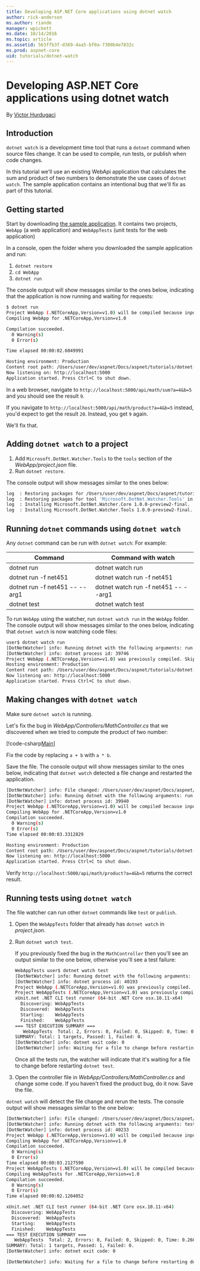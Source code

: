 ```yaml
---
title: Developing ASP.NET Core applications using dotnet watch
author: rick-anderson
ms.author: riande
manager: wpickett
ms.date: 10/14/2016
ms.topic: article
ms.assetid: 563ffb3f-d369-4aa5-bf0a-7300b4e7832c
ms.prod: aspnet-core
uid: tutorials/dotnet-watch
---
```

# Developing ASP.NET Core applications using dotnet watch

<a name=dotnet-watch></a>

By [Victor Hurdugaci](https://twitter.com/victorhurdugaci)

## Introduction

`dotnet watch` is a development time tool that runs a `dotnet` command when source files change. It can be used to compile, run tests, or publish when code changes.

In this tutorial we'll use an existing WebApi application that calculates the sum and product of two numbers to demonstrate the use cases of `dotnet watch`. The sample application contains an intentional bug that we'll fix as part of this tutorial.

## Getting started

Start by downloading [the sample application](https://github.com/aspnet/Docs/tree/master/aspnet/tutorials/dotnet-watch/sample). It contains two projects, `WebApp` (a web application) and `WebAppTests` (unit tests for the web application)

In a console, open the folder where you downloaded the sample application and run:

1. `dotnet restore`
2. `cd WebApp`
3. `dotnet run`

The console output will show messages similar to the ones below, indicating that the application is now running and waiting for requests:

````bash
$ dotnet run
Project WebApp (.NETCoreApp,Version=v1.0) will be compiled because inputs were modified
Compiling WebApp for .NETCoreApp,Version=v1.0

Compilation succeeded.
  0 Warning(s)
  0 Error(s)

Time elapsed 00:00:02.6049991

Hosting environment: Production
Content root path: /Users/user/dev/aspnet/Docs/aspnet/tutorials/dotnet-watch/sample/WebApp
Now listening on: http://localhost:5000
Application started. Press Ctrl+C to shut down.
````

In a web browser, navigate to `http://localhost:5000/api/math/sum?a=4&b=5` and you should see the result `9`.

If you navigate to `http://localhost:5000/api/math/product?a=4&b=5` instead, you'd expect to get the result `20`. Instead, you get `9` again.

We'll fix that.

## Adding `dotnet watch` to a project

1. Add `Microsoft.DotNet.Watcher.Tools` to the `tools` section of the *WebApp/project.json* file.
2. Run `dotnet restore`.

The console output will show messages similar to the ones below:

````bash
log  : Restoring packages for /Users/user/dev/aspnet/Docs/aspnet/tutorials/dotnet-watch/sample/WebApp/project.json...
log  : Restoring packages for tool 'Microsoft.DotNet.Watcher.Tools' in /Users/user/dev/aspnet/Docs/aspnet/tutorials/dotnet-watch/sample/WebApp/project.json...
log  : Installing Microsoft.DotNet.Watcher.Core 1.0.0-preview2-final.
log  : Installing Microsoft.DotNet.Watcher.Tools 1.0.0-preview2-final.
````

## Running `dotnet` commands using `dotnet watch`

Any `dotnet` command can be run with  `dotnet watch`:  For example:

<!--     Command  Command with watch  dotnet run  dotnet watch run  dotnet run -f net451  dotnet watch run -f net451  dotnet run -f net451 -- --arg1  dotnet watch run -f net451 -- --arg1  dotnet test  dotnet watch test -->

| Command | Command with watch |
| ---- | ----- |
| dotnet run  | dotnet watch run |
| dotnet run -f net451 | dotnet watch run -f net451 |
| dotnet run -f net451 -- --arg1 | dotnet watch run -f net451 -- --arg1 |
| dotnet test | dotnet watch test |

To run `WebApp` using the watcher, run `dotnet watch run` in the `WebApp` folder. The console output will show messages similar to the ones below, indicating that `dotnet watch` is now watching code files:

````bash
user$ dotnet watch run
[DotNetWatcher] info: Running dotnet with the following arguments: run
[DotNetWatcher] info: dotnet process id: 39746
Project WebApp (.NETCoreApp,Version=v1.0) was previously compiled. Skipping compilation.
Hosting environment: Production
Content root path: /Users/user/dev/aspnet/Docs/aspnet/tutorials/dotnet-watch/sample/WebApp
Now listening on: http://localhost:5000
Application started. Press Ctrl+C to shut down.
````

## Making changes with `dotnet watch`

Make sure `dotnet watch` is running.

Let's fix the bug in *WebApp/Controllers/MathController.cs* that we discovered when we tried to compute the product of two number:

[!code-csharp[Main](dotnet-watch/sample/WebApp/Controllers/MathController.cs?range=12-17&highlight=5)]

Fix the code by replacing `a + b` with `a * b`.

Save the file. The console output will show messages similar to the ones below, indicating that `dotnet watch` detected a file change and restarted the application.

````bash
[DotNetWatcher] info: File changed: /Users/user/dev/aspnet/Docs/aspnet/tutorials/dotnet-watch/sample/WebApp/Controllers/MathController.cs
[DotNetWatcher] info: Running dotnet with the following arguments: run
[DotNetWatcher] info: dotnet process id: 39940
Project WebApp (.NETCoreApp,Version=v1.0) will be compiled because inputs were modified
Compiling WebApp for .NETCoreApp,Version=v1.0
Compilation succeeded.
  0 Warning(s)
  0 Error(s)
Time elapsed 00:00:03.3312829

Hosting environment: Production
Content root path: /Users/user/dev/aspnet/Docs/aspnet/tutorials/dotnet-watch/sample/WebApp
Now listening on: http://localhost:5000
Application started. Press Ctrl+C to shut down.
````

Verify `http://localhost:5000/api/math/product?a=4&b=5` returns the correct result.

## Running tests using `dotnet watch`

The file watcher can run other `dotnet` commands like `test` or `publish`.

1. Open the `WebAppTests` folder that already has `dotnet watch` in *project.json*.

2. Run `dotnet watch test`.

    If you previously fixed the bug in the `MathController` then you'll see an output similar to the one below, otherwise you'll see a test failure:
    
    ````bash
    WebAppTests user$ dotnet watch test
    [DotNetWatcher] info: Running dotnet with the following arguments: test
    [DotNetWatcher] info: dotnet process id: 40193
    Project WebApp (.NETCoreApp,Version=v1.0) was previously compiled. Skipping compilation.
    Project WebAppTests (.NETCoreApp,Version=v1.0) was previously compiled. Skipping compilation.
    xUnit.net .NET CLI test runner (64-bit .NET Core osx.10.11-x64)
      Discovering: WebAppTests
      Discovered:  WebAppTests
      Starting:    WebAppTests
      Finished:    WebAppTests
    === TEST EXECUTION SUMMARY ===
       WebAppTests  Total: 2, Errors: 0, Failed: 0, Skipped: 0, Time: 0.259s
    SUMMARY: Total: 1 targets, Passed: 1, Failed: 0.
    [DotNetWatcher] info: dotnet exit code: 0
    [DotNetWatcher] info: Waiting for a file to change before restarting dotnet...
    ````
    
    Once all the tests run, the watcher will indicate that it's waiting for a file to change before restarting `dotnet test`.

3. Open the controller file in *WebApp/Controllers/MathController.cs* and change some code. If you haven't fixed the product bug, do it now. Save the file.

`dotnet watch` will detect the file change and rerun the tests. The console output will show messages similar to the one below:

````bash
[DotNetWatcher] info: File changed: /Users/user/dev/aspnet/Docs/aspnet/tutorials/dotnet-watch/sample/WebApp/Controllers/MathController.cs
[DotNetWatcher] info: Running dotnet with the following arguments: test
[DotNetWatcher] info: dotnet process id: 40233
Project WebApp (.NETCoreApp,Version=v1.0) will be compiled because inputs were modified
Compiling WebApp for .NETCoreApp,Version=v1.0
Compilation succeeded.
  0 Warning(s)
  0 Error(s)
Time elapsed 00:00:03.2127590
Project WebAppTests (.NETCoreApp,Version=v1.0) will be compiled because dependencies changed
Compiling WebAppTests for .NETCoreApp,Version=v1.0
Compilation succeeded.
  0 Warning(s)
  0 Error(s)
Time elapsed 00:00:02.1204052

xUnit.net .NET CLI test runner (64-bit .NET Core osx.10.11-x64)
  Discovering: WebAppTests
  Discovered:  WebAppTests
  Starting:    WebAppTests
  Finished:    WebAppTests
=== TEST EXECUTION SUMMARY ===
   WebAppTests  Total: 2, Errors: 0, Failed: 0, Skipped: 0, Time: 0.260s
SUMMARY: Total: 1 targets, Passed: 1, Failed: 0.
[DotNetWatcher] info: dotnet exit code: 0

[DotNetWatcher] info: Waiting for a file to change before restarting dotnet...
````
